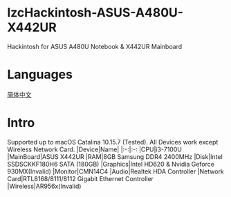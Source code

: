 # lzcHackintosh-ASUS-A480U-X442UR
Hackintosh for ASUS A480U Notebook &amp; X442UR Mainboard

# Languages
[简体中文](https://github.com/Lzc256/lzcHackintosh-ASUS-A480U-X442UR/blob/main/README_zh_cn.md)

# Intro
Supported up to macOS Catalina 10.15.7 (Tested). All Devices work except Wireless Network Card.
|Device|Name|
|:-:|:-:
|CPU|i3-7100U
|MainBoard|ASUS X442UR
|RAM|8GB Samsung DDR4 2400MHz
|Disk|Intel SSDSCKKF180H6 SATA (180GB)
|Graphics|Intel HD620 & Nvidia Geforce 930MX(Invalid)
|Monitor|CMN14C4
|Audio|Realtek HDA Controller
|Network Card|RTL8168/8111/8112 Gigabit Ethernet Controller
|Wireless|AR956x(Invalid)
